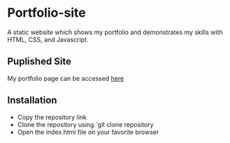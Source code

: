 # Portfolio-site
A static website which shows my portfolio and demonstrates my skills with HTML, CSS, and Javascript.

## Puplished Site
My portfolio page can be accessed [here](https://github.com/MSalah73/MSalah73.github.io)

## Installation
* Copy the repository link
* Clone the repository using `git clone repository 
* Open the index.html file on your favorite browser
